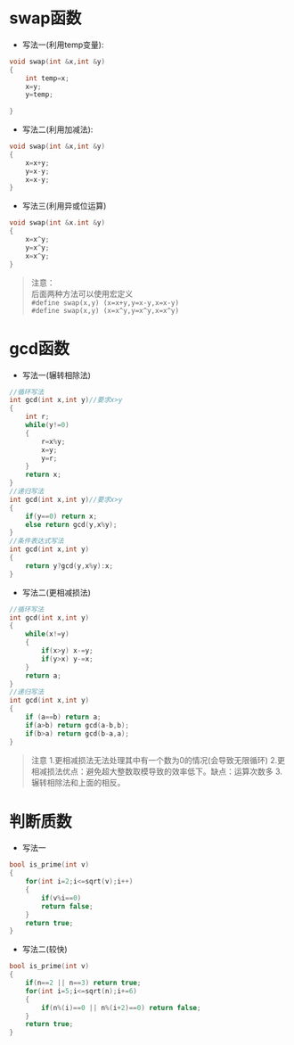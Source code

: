 # swap函数
- 写法一(利用temp变量):
```c
void swap(int &x,int &y)
{
    int temp=x;
    x=y;
    y=temp;
    
}
```
- 写法二(利用加减法):    
```c
void swap(int &x,int &y)
{
    x=x+y;
    y=x-y;
    x=x-y;
}
```
- 写法三(利用异或位运算)
```c
void swap(int &x.int &y)
{
    x=x^y;
    y=x^y;
    x=x^y;
}
```
> 注意：  
后面两种方法可以使用宏定义  
`#define swap(x,y) (x=x+y,y=x-y,x=x-y)`  
`#define swap(x,y) (x=x^y,y=x^y,x=x^y)`

# gcd函数
- 写法一(辗转相除法)
```c
//循环写法
int gcd(int x,int y)//要求x>y
{
    int r;
    while(y!=0)
    {
        r=x%y;
        x=y;
        y=r;
    }
    return x;
}
//递归写法
int gcd(int x,int y)//要求x>y
{
    if(y==0) return x;
    else return gcd(y,x%y);
}
//条件表达式写法
int gcd(int x,int y)
{
    return y?gcd(y,x%y):x;
}
```
- 写法二(更相减损法)
```c
//循环写法
int gcd(int x,int y)
{
    while(x!=y)
    {
        if(x>y) x-=y;
        if(y>x) y-=x;
    }
    return a;
}
//递归写法
int gcd(int x,int y)
{
    if (a==b) return a;
    if(a>b) return gcd(a-b,b);
    if(b>a) return gcd(b-a,a);
}
```
> 注意 
1.更相减损法无法处理其中有一个数为0的情况(会导致无限循环)
2.更相减损法优点：避免超大整数取模导致的效率低下。缺点：运算次数多
3.辗转相除法和上面的相反。  

# 判断质数
- 写法一
```cpp
bool is_prime(int v)
{
    for(int i=2;i<=sqrt(v);i++)
    {
        if(v%i==0)
        return false;
    }
    return true;
}
```
- 写法二(较快)
```c
bool is_prime(int v)
{
	if(n==2 || n==3) return true;
	for(int i=5;i<=sqrt(n);i+=6)
	{
	    if(n%(i)==0 || n%(i+2)==0) return false;
	}
    return true;
}
```